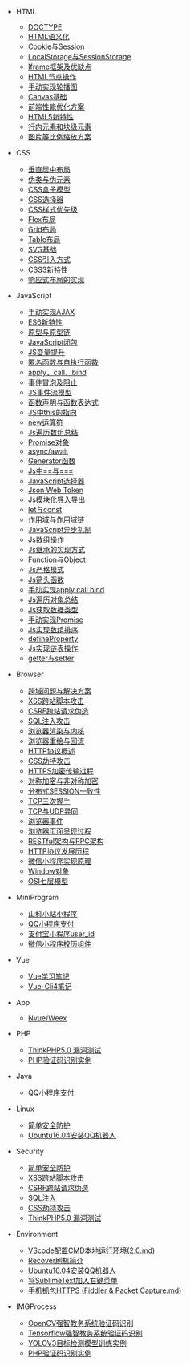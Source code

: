* HTML
    * [DOCTYPE](HTML/DOCTYPE.md)
    * [HTML语义化](HTML/HTML语义化.md)
    * [Cookie与Session](HTML/Cookie与Session.md)
    * [LocalStorage与SessionStorage](HTML/LocalStorage与SessionStorage.md)
    * [Iframe框架及优缺点](HTML/Iframe框架及优缺点.md)
    * [HTML节点操作](HTML/HTML节点操作.md)
    * [手动实现轮播图](HTML/手动实现轮播图功能.md)
    * [Canvas基础](HTML/Canvas基础.md)
    * [前端性能优化方案](HTML/前端性能优化方案.md)
    * [HTML5新特性](HTML/HTML5新特性.md)
    * [行内元素和块级元素](HTML/行内元素和块级元素.md)
    * [图片等比例缩放方案](HTML/图片等比例缩放方案.md)

* CSS
    * [垂直居中布局](CSS/布局垂直居中.md)
    * [伪类与伪元素](CSS/伪类与伪元素.md)
    * [CSS盒子模型](CSS/CSS盒子模型.md)
    * [CSS选择器](CSS/CSS选择器.md)
    * [CSS样式优先级](CSS/CSS样式优先级.md)
    * [Flex布局](CSS/Flex布局.md)
    * [Grid布局](CSS/Grid布局.md)
    * [Table布局](CSS/Table布局.md)
    * [SVG基础](CSS/SVG基础.md)
    * [CSS引入方式](CSS/CSS引入方式.md)
    * [CSS3新特性](CSS/CSS3新特性.md)
    * [响应式布局的实现](CSS/响应式布局的实现.md)

* JavaScript
    * [手动实现AJAX](JavaScript/手动实现AJAX.md)
    * [ES6新特性](JavaScript/ES6新特性.md)
    * [原型与原型链](JavaScript/原型与原型链.md)
    * [JavaScript闭包](JavaScript/JavaScript闭包.md)
    * [JS变量提升](JavaScript/JS变量提升.md)
    * [匿名函数与自执行函数](JavaScript/匿名函数与自执行函数.md)
    * [apply、call、bind](JavaScript/apply、call、bind.md)
    * [事件冒泡及阻止](JavaScript/事件冒泡及阻止.md)
    * [JS事件流模型](JavaScript/JS事件流模型.md)
    * [函数声明与函数表达式](JavaScript/函数声明与函数表达式.md)
    * [JS中this的指向](JavaScript/JS中this的指向.md)
    * [new运算符](JavaScript/new运算符.md)
    * [Js遍历数组总结](JavaScript/Js遍历数组总结.md)
    * [Promise对象](JavaScript/Promise对象.md)
    * [async/await](JavaScript/async、await.md)
    * [Generator函数](JavaScript/Generator函数.md)
    * [Js中==与===](JavaScript/Js中==与===.md)
    * [JavaScript选择器](JavaScript/JavaScript选择器.md)
    * [Json Web Token](JavaScript/Json%20Web%20Token.md)
    * [Js模块化导入导出](JavaScript/Js模块化导入导出.md)
    * [let与const](JavaScript/let与const.md)
    * [作用域与作用域链](JavaScript/作用域与作用域链.md)
    * [JavaScript异步机制](JavaScript/JavaScript异步机制.md)
    * [Js数组操作](JavaScript/Js数组操作.md)
    * [Js继承的实现方式](JavaScript/Js继承的实现方式.md)
    * [Function与Object](JavaScript/Function与Object.md)
    * [Js严格模式](JavaScript/Js严格模式.md)
    * [Js箭头函数](JavaScript/Js箭头函数.md)
    * [手动实现apply call bind](JavaScript/手动实现apply%20call%20bind.md)
    * [Js遍历对象总结](JavaScript/Js遍历对象总结.md)
    * [Js获取数据类型](JavaScript/Js获取数据类型.md)
    * [手动实现Promise](JavaScript/手动实现Promise.md)
    * [Js实现数组排序](JavaScript/Js实现数组排序.md)
    * [defineProperty](JavaScript/defineProperty.md)
    * [Js实现链表操作](JavaScript/Js实现链表操作.md)
    * [getter与setter](JavaScript/getter与setter.md)

* Browser
    * [跨域问题与解决方案](Browser/跨域问题.md)
    * [XSS跨站脚本攻击](Browser/XSS跨站脚本攻击.md)
    * [CSRF跨站请求伪造](Browser/CSRF跨站请求伪造.md)
    * [SQL注入攻击](Browser/SQL注入.md)
    * [浏览器渲染与内核](Browser/浏览器渲染与内核.md)
    * [浏览器重绘与回流](Browser/浏览器重绘与回流.md)
    * [HTTP协议概述](Browser/HTTP协议概述.md)
    * [CSS劫持攻击](Browser/CSS劫持攻击.md)
    * [HTTPS加密传输过程](Browser/HTTPS加密传输过程.md)
    * [对称加密与非对称加密](Browser/对称加密与非对称加密.md)
    * [分布式SESSION一致性](Browser/分布式SESSION一致性.md)
    * [TCP三次握手](Browser/TCP三次握手.md)
    * [TCP与UDP异同](Browser/TCP与UDP异同.md)
    * [浏览器事件](Browser/浏览器事件.md)
    * [浏览器页面呈现过程](Browser/浏览器页面呈现过程.md)
    * [RESTful架构与RPC架构](Browser/RESTful架构与RPC架构.md)
    * [HTTP协议发展历程](Browser/HTTP协议发展历程.md)
    * [微信小程序实现原理](Browser/微信小程序实现原理.md)
    * [Window对象](Browser/Window对象.md)
    * [OSI七层模型](Browser/OSI七层模型.md)

* MiniProgram
    * [山科小站小程序](MiniProgram/山科小站小程序.md)
    * [QQ小程序支付](Java/QQ小程序支付.md)
    * [支付宝小程序user_id](MiniProgram/支付宝小程序user_id.md)
    * [微信小程序校历组件](MiniProgram/微信小程序校历组件.md)

* Vue
    * [Vue学习笔记](Vue/Vue学习笔记.md)
    * [Vue-Cli4笔记](Vue/Vue-Cli4笔记.md)

* App
    * [Nvue/Weex](App/NvueWeex.md)

* PHP
    * [ThinkPHP5.0 漏洞测试](PHP/ThinkPHP5.0漏洞测试.md)
    * [PHP验证码识别实例](IMGProcess/PHP验证码识别实例.md)

* Java
    * [QQ小程序支付](Java/QQ小程序支付.md)

* Linux
    * [简单安全防护](Security/简单安全防护.md)
    * [Ubuntu16.04安装QQ机器人](Linux/Ubuntu16.04安装QQ机器人.md)

* Security
    * [简单安全防护](Security/简单安全防护.md)
    * [XSS跨站脚本攻击](Browser/XSS跨站脚本攻击.md)
    * [CSRF跨站请求伪造](Browser/CSRF跨站请求伪造.md)
    * [SQL注入](Browser/SQL注入.md)
    * [CSS劫持攻击](Browser/CSS劫持攻击.md)
    * [ThinkPHP5.0 漏洞测试](PHP/ThinkPHP5.0漏洞测试.md)

* Environment
    * [VScode配置CMD本地运行环境(2.0.md)](Environment/VScode配置CMD本地运行环境(2.0).md)
    * [Recover刷机简介](Environment/Recover刷机简介.md)
    * [Ubuntu16.04安装QQ机器人](Linux/Ubuntu16.04安装QQ机器人.md)
    * [将SublimeText加入右键菜单](Environment/将SublimeText加入右键菜单.md)
    * [手机抓包HTTPS (Fiddler & Packet Capture.md)](Environment/手机抓包HTTPS.md)

* IMGProcess
    * [OpenCV强智教务系统验证码识别](IMGProcess/强智教务系统验证码识别OpenCV.md)
    * [Tensorflow强智教务系统验证码识别](IMGProcess/强智教务系统验证码识别TensorflowCNN.md)
    * [YOLOV3目标检测模型训练实例](IMGProcess/YOLOV3目标检测.md)
    * [PHP验证码识别实例](IMGProcess/PHP验证码识别实例.md)